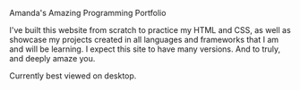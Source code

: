 Amanda's Amazing Programming Portfolio

I've built this website from scratch to practice my HTML and CSS, as well as showcase my projects created in all languages and frameworks that I am and will be learning. I expect this site to have many versions. And to truly, and deeply amaze you.

Currently best viewed on desktop.
